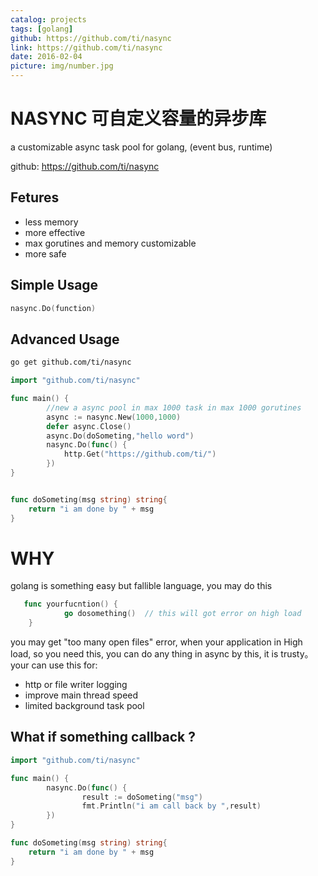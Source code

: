 ```yaml
---
catalog: projects
tags: [golang]
github: https://github.com/ti/nasync
link: https://github.com/ti/nasync
date: 2016-02-04
picture: img/number.jpg
---
```

# NASYNC 可自定义容量的异步库

a customizable async task pool for golang, (event bus, runtime)

github: https://github.com/ti/nasync

## Fetures

* less memory
* more effective
* max gorutines and memory customizable
* more safe


## Simple Usage

```go
nasync.Do(function)
```


## Advanced Usage

```bash
go get github.com/ti/nasync
```
```go
import "github.com/ti/nasync"

func main() {
        //new a async pool in max 1000 task in max 1000 gorutines
        async := nasync.New(1000,1000)
        defer async.Close()
        async.Do(doSometing,"hello word")
        nasync.Do(func() {
			http.Get("https://github.com/ti/")
		})
}


func doSometing(msg string) string{
	return "i am done by " + msg
}


```

# WHY

golang is something easy but fallible language, you may do this 

```go
   func yourfucntion() {
            go dosomething()  // this will got error on high load
    }
```

you may get "too many open files" error, when your application  in High load, so you need this, you can do any thing in async by this, it is trusty。your can use this for:

* http or file writer logging
* improve main thread speed
* limited background task pool

## What if something callback ?

```go
import "github.com/ti/nasync"

func main() {
        nasync.Do(func() {
        		result := doSometing("msg")
        		fmt.Println("i am call back by ",result)
        })
}

func doSometing(msg string) string{
	return "i am done by " + msg
}

```

